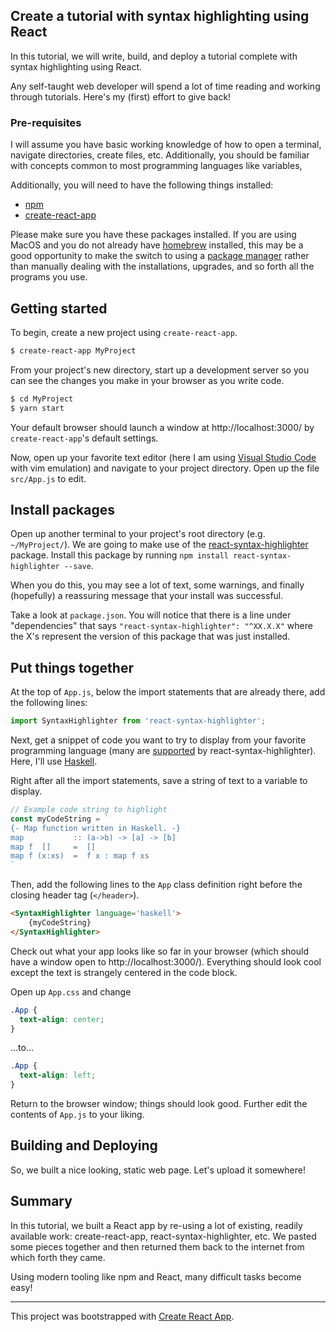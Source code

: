 ## Create a tutorial with syntax highlighting using React

In this tutorial, we will write, build, and deploy a tutorial complete with
syntax highlighting using React. 

Any self-taught web developer will spend a lot of time reading and working
through tutorials. Here's my (first) effort to give back!

### Pre-requisites

I will assume you have basic working knowledge of how to open a terminal,
navigate directories, create files, etc. Additionally, you should be familiar
with concepts common to most programming languages like variables,

Additionally, you will need to have the following things installed:

- [npm](https://www.npmjs.com/)
- [create-react-app](https://github.com/facebook/create-react-app)

Please make sure you have these packages installed. If you are using MacOS and
you do not already have [homebrew](https://brew.sh/) installed, this may be a
good opportunity to make the switch to using a [package
manager](https://en.wikipedia.org/wiki/Package_manager) rather than manually
dealing with the installations, upgrades, and so forth all the programs you use.

## Getting started

To begin, create a new project using `create-react-app`.

```bash
$ create-react-app MyProject
```

From your project's new directory, start up a development server so you can see
the changes you make in your browser as you write code.

```bash
$ cd MyProject 
$ yarn start
```

Your default browser should launch a window at http://localhost:3000/ by
`create-react-app`'s default settings.

Now, open up your favorite text editor (here I am using [Visual Studio
Code](https://code.visualstudio.com/) with
vim emulation) and navigate to your project directory. Open up the file
`src/App.js` to edit.

## Install packages

Open up another terminal to your project's root directory (e.g. `~/MyProject/`).
We are going to make use of the
[react-syntax-highlighter](https://github.com/conorhastings/react-syntax-highlighter/blob/HEAD/AVAILABLE_LANGUAGES_HLJS.MD)
package. Install this package by running `npm install react-syntax-highlighter
--save`.

When you do this, you may see a lot of text, some warnings, and finally
(hopefully) a reassuring message that your install was successful. 

Take a look at `package.json`. You will notice that there is a line under
"dependencies" that says `"react-syntax-highlighter": "^XX.X.X"` where the X's
represent the version of this package that was just installed.

## Put things together

At the top of `App.js`, below the import statements that are already there, add
the following lines:

```javascript
import SyntaxHighlighter from 'react-syntax-highlighter';
```

Next, get a snippet of code you want to try to display from your favorite
programming language (many are
[supported](https://github.com/conorhastings/react-syntax-highlighter/blob/HEAD/AVAILABLE_LANGUAGES_HLJS.MD)
by react-syntax-highlighter). Here, I'll use [Haskell](https://www.haskell.org/).

Right after all the import statements, save a string of text to a variable to
display. 

```javascript
// Example code string to highlight
const myCodeString = `
{- Map function written in Haskell. -}
map           :: (a->b) -> [a] -> [b]
map f  []     =  []
map f (x:xs)  =  f x : map f xs
`
```

Then, add the following lines to the `App` class definition right before the
closing header tag (`</header>`).

```html
<SyntaxHighlighter language='haskell'>
    {myCodeString}
</SyntaxHighlighter>
```

Check out what your app looks like so far in your browser (which should have a
window open to http://localhost:3000/). Everything should look cool except the
text is strangely centered in the code block.

Open up `App.css` and change

```css
.App {
  text-align: center;
}

```

...to...

```css
.App {
  text-align: left;
}

```

Return to the browser window; things should look good. Further edit the contents
of `App.js` to your liking.

## Building and Deploying

So, we built a nice looking, static web page. Let's upload it somewhere!

## Summary

In this tutorial, we built a React app by re-using a lot of existing, readily
available work: create-react-app, react-syntax-highlighter, etc. We pasted some
pieces together and then returned them back to the internet from which forth
they came.

Using modern tooling like npm and React, many difficult tasks become easy! 

<hr>

This project was bootstrapped with [Create React App](https://github.com/facebook/create-react-app).
